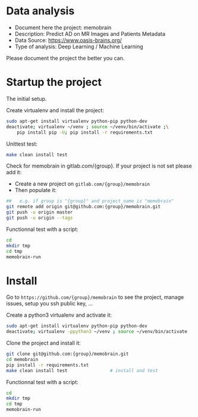 # Data analysis
- Document here the project: memobrain
- Description: Predict AD on MR Images and Patients Metadata
- Data Source: https://www.oasis-brains.org/
- Type of analysis: Deep Learning / Machine Learning

Please document the project the better you can.

# Startup the project

The initial setup.

Create virtualenv and install the project:
```bash
sudo apt-get install virtualenv python-pip python-dev
deactivate; virtualenv ~/venv ; source ~/venv/bin/activate ;\
    pip install pip -U; pip install -r requirements.txt
```

Unittest test:
```bash
make clean install test
```

Check for memobrain in gitlab.com/{group}.
If your project is not set please add it:

- Create a new project on `gitlab.com/{group}/memobrain`
- Then populate it:

```bash
##   e.g. if group is "{group}" and project_name is "memobrain"
git remote add origin git@github.com:{group}/memobrain.git
git push -u origin master
git push -u origin --tags
```

Functionnal test with a script:

```bash
cd
mkdir tmp
cd tmp
memobrain-run
```

# Install

Go to `https://github.com/{group}/memobrain` to see the project, manage issues,
setup you ssh public key, ...

Create a python3 virtualenv and activate it:

```bash
sudo apt-get install virtualenv python-pip python-dev
deactivate; virtualenv -ppython3 ~/venv ; source ~/venv/bin/activate
```

Clone the project and install it:

```bash
git clone git@github.com:{group}/memobrain.git
cd memobrain
pip install -r requirements.txt
make clean install test                # install and test
```
Functionnal test with a script:

```bash
cd
mkdir tmp
cd tmp
memobrain-run
```
